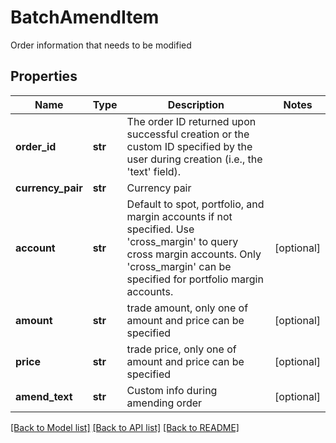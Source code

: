 # BatchAmendItem

Order information that needs to be modified
## Properties
Name | Type | Description | Notes
------------ | ------------- | ------------- | -------------
**order_id** | **str** | The order ID returned upon successful creation or the custom ID specified by the user during creation (i.e., the &#39;text&#39; field). | 
**currency_pair** | **str** | Currency pair | 
**account** | **str** | Default to spot, portfolio, and margin accounts if not specified. Use &#39;cross_margin&#39; to query cross margin accounts. Only &#39;cross_margin&#39; can be specified for portfolio margin accounts. | [optional] 
**amount** | **str** | trade amount, only one of amount and price can be specified | [optional] 
**price** | **str** | trade price, only one of amount and price can be specified | [optional] 
**amend_text** | **str** | Custom info during amending order | [optional] 

[[Back to Model list]](../README.md#documentation-for-models) [[Back to API list]](../README.md#documentation-for-api-endpoints) [[Back to README]](../README.md)



